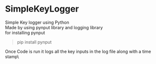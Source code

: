 # SimpleKeyLogger
Simple Key logger using Python \
Made by using pynput library and logging library \
for installing pynput 
>pip install pynput

Once Code is run it logs all the key inputs in the log file along with a time stamp\

